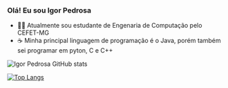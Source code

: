 ### **Olá! Eu sou Igor Pedrosa**

- 👩‍💻 Atualmente sou estudante de Engenaria de Computação pelo CEFET-MG
- ☕ Minha principal linguagem de programação é o Java, porém também sei programar em pyton, C e C++

![Igor Pedrosa GitHub stats](https://github-readme-stats.vercel.app/api?username=igorpdm&show_icons=true&theme=dracula)

[![Top Langs](https://github-readme-stats.vercel.app/api/top-langs/?username=igorpdm&layout=compact&theme=dracula)](https://github.com/igorpdm/github-readme-stats)

